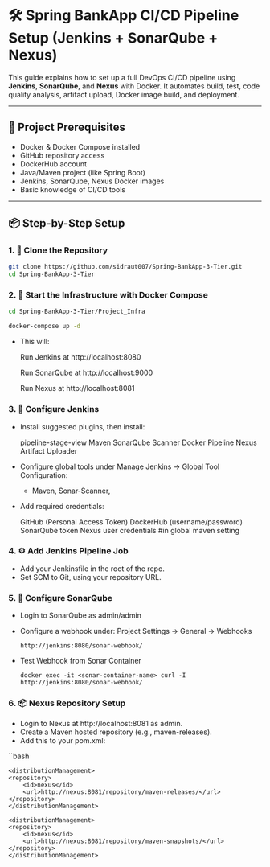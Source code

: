 # 🛠 Spring BankApp CI/CD Pipeline Setup (Jenkins + SonarQube + Nexus)

This guide explains how to set up a full DevOps CI/CD pipeline using **Jenkins**, **SonarQube**, and **Nexus** with Docker. It automates build, test, code quality analysis, artifact upload, Docker image build, and deployment.

---

## 🚀 Project Prerequisites

- Docker & Docker Compose installed
- GitHub repository access
- DockerHub account
- Java/Maven project (like Spring Boot)
- Jenkins, SonarQube, Nexus Docker images
- Basic knowledge of CI/CD tools

---

## 📦 Step-by-Step Setup

### 1. 🔧 Clone the Repository

```bash
git clone https://github.com/sidraut007/Spring-BankApp-3-Tier.git
cd Spring-BankApp-3-Tier

```

### 2. 🐳 Start the Infrastructure with Docker Compose

```bash
cd Spring-BankApp-3-Tier/Project_Infra

docker-compose up -d

```

- This will:

    Run Jenkins at http://localhost:8080

    Run SonarQube at http://localhost:9000

    Run Nexus at http://localhost:8081

### 3. 👷 Configure Jenkins

- Install suggested plugins, then install:

    pipeline-stage-view
    Maven
    SonarQube Scanner
    Docker Pipeline
    Nexus Artifact Uploader

- Configure global tools under Manage Jenkins → Global Tool Configuration:
    - Maven, Sonar-Scanner, 

- Add required credentials:

    GitHub (Personal Access Token)
    DockerHub (username/password)
    SonarQube token
    Nexus user credentials #in global maven setting

### 4. ⚙️ Add Jenkins Pipeline Job

- Add your Jenkinsfile in the root of the repo.
- Set SCM to Git, using your repository URL.

### 5. 🧪 Configure SonarQube
- Login to SonarQube as admin/admin

- Configure a webhook under:
        Project Settings → General → Webhooks
    
    ```
    http://jenkins:8080/sonar-webhook/
    ```

- Test Webhook from Sonar Container
    ```
    docker exec -it <sonar-container-name> curl -I http://jenkins:8080/sonar-webhook/
    ```

### 6. 📦 Nexus Repository Setup
- Login to Nexus at http://localhost:8081 as admin.
- Create a Maven hosted repository (e.g., maven-releases).
- Add this to your pom.xml:

``bash

    <distributionManagement>
    <repository>
        <id>nexus</id>
        <url>http://nexus:8081/repository/maven-releases/</url>
    </repository>
    </distributionManagement>

    <distributionManagement>
    <repository>
        <id>nexus</id>
        <url>http://nexus:8081/repository/maven-snapshots/</url>
    </repository>
    </distributionManagement>

```

